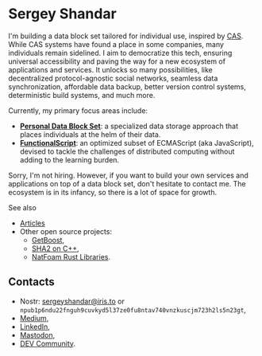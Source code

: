 # Sergey Shandar

I'm building a data block set tailored for individual use, inspired by [CAS](https://en.wikipedia.org/wiki/Content-addressable_storage). While CAS systems have found a place in some companies, many individuals remain sidelined. I aim to democratize this tech, ensuring universal accessibility and paving the way for a new ecosystem of applications and services. It unlocks so many possibilities, like decentralized protocol-agnostic social networks, seamless data synchronization, affordable data backup, better version control systems, deterministic build systems, and much more.

Currently, my primary focus areas include:

- **[Personal Data Block Set](https://github.com/datablockset/blockset)**: a specialized data storage approach that places individuals at the helm of their data.
- **[FunctionalScript](https://github.com/functionalscript/functionalscript)**: an optimized subset of ECMAScript (aka JavaScript), devised to tackle the challenges of distributed computing without adding to the learning burden.

Sorry, I'm not hiring. However, if you want to build your own services and applications on top of a data block set, don't hesitate to contact me. The ecosystem is in its infancy, so there is a lot of space for growth. 

See also

- [Articles](./articles)
- Other open source projects:
  - [GetBoost](https://github.com/sergey-shandar/getboost),
  - [SHA2 on C++](https://github.com/sergey-shandar/sha2),
  - [NatFoam Rust Libraries](https://github.com/natfoam/lib).

## Contacts

- Nostr: [sergeyshandar@iris.to](https://iris.to/sergeyshandar) or `npub1p6ndu22fnguh9cuvkyd5l37ze0fu8ntav740vnzkuscjm723h2ls5n23gt`,
- [Medium](https://medium.com/@sergeyshandar),
- [LinkedIn](https://www.linkedin.com/in/sergeyshandar/),
- [Mastodon](https://techhub.social/@functionalscript),
- [DEV Community](https://dev.to/sergeyshandar).
